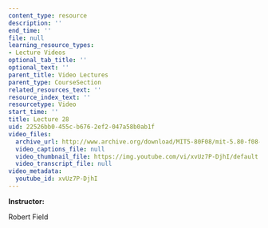 ```yaml
---
content_type: resource
description: ''
end_time: ''
file: null
learning_resource_types:
- Lecture Videos
optional_tab_title: ''
optional_text: ''
parent_title: Video Lectures
parent_type: CourseSection
related_resources_text: ''
resource_index_text: ''
resourcetype: Video
start_time: ''
title: Lecture 28
uid: 22526bb0-455c-b676-2ef2-047a58b0ab1f
video_files:
  archive_url: http://www.archive.org/download/MIT5-80F08/mit-5.80-f08-lec28_300k.mp4
  video_captions_file: null
  video_thumbnail_file: https://img.youtube.com/vi/xvUz7P-DjhI/default.jpg
  video_transcript_file: null
video_metadata:
  youtube_id: xvUz7P-DjhI
---
```


**Instructor:**

Robert Field